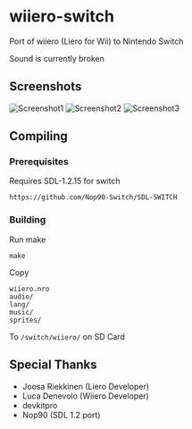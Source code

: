 
# wiiero-switch

Port of wiiero (Liero for Wii) to Nintendo Switch

Sound is currently broken

## Screenshots

![Screenshot1](https://github.com/KeeganatorP/wiiero-switch/blob/master/screen1small.jpg)
![Screenshot2](https://github.com/KeeganatorP/wiiero-switch/blob/master/screen2small.jpg)
![Screenshot3](https://github.com/KeeganatorP/wiiero-switch/blob/master/screen3small.jpg)

## Compiling

### Prerequisites

Requires SDL-1.2.15 for switch

```
https://github.com/Nop90-Switch/SDL-SWITCH
```

### Building

Run make

```
make
```

Copy

```
wiiero.nro
audio/
lang/
music/
sprites/
```

To `/switch/wiiero/` on SD Card

## Special Thanks

* Joosa Riekkinen (Liero Developer)
* Luca Denevolo (Wiiero Developer)
* devkitpro
* Nop90 (SDL 1.2 port)